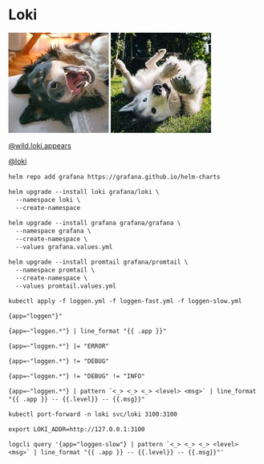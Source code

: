 # Loki

![loki](./img/loki1.jpg)
![loki](./img/loki2.jpg)

[@wild.loki.appears](https://www.instagram.com/wild.loki.appears/)

[@loki](https://www.instagram.com/loki/)


```
helm repo add grafana https://grafana.github.io/helm-charts
```

```
helm upgrade --install loki grafana/loki \
  --namespace loki \
  --create-namespace
```

```
helm upgrade --install grafana grafana/grafana \
  --namespace grafana \
  --create-namespace \
  --values grafana.values.yml
```

```
helm upgrade --install promtail grafana/promtail \
  --namespace promtail \
  --create-namespace \
  --values promtail.values.yml
```

```
kubectl apply -f loggen.yml -f loggen-fast.yml -f loggen-slow.yml
```

```
{app="loggen"}"
```

```
{app=~"loggen.*"} | line_format "{{ .app }}"
```

```
{app=~"loggen.*"} |= "ERROR"
```

```
{app=~"loggen.*"} != "DEBUG"
```

```
{app=~"loggen.*"} != "DEBUG" != "INFO"
```

```
{app=~"loggen.*"} | pattern `<_> <_> <_> <level> <msg>` | line_format "{{ .app }} -- {{.level}} -- {{.msg}}"
```

```
kubectl port-forward -n loki svc/loki 3100:3100
```

```
export LOKI_ADDR=http://127.0.0.1:3100
```

```
logcli query '{app="loggen-slow"} | pattern `<_> <_> <_> <level> <msg>` | line_format "{{ .app }} -- {{.level}} -- {{.msg}}"'
```
